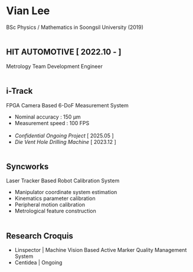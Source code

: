# Vian Lee #
BSc Physics / Mathematics in Soongsil University (2019)
<br/></br>
## HIT AUTOMOTIVE [ 2022.10 - ] ## 
Metrology Team Development Engineer 
<br/></br>
## i-Track ##
FPGA Camera Based 6-DoF Measurement System
- Nominal accuracy : 150 μm
- Measurement speed : 100 FPS
<br/></br>
- *Confidential Ongoing Project* [ 2025.05 ]
- *Die Vent Hole Drilling Machine* [ 2023.12 ]
<br/></br>

## Syncworks ##
Laser Tracker Based Robot Calibration System
- Manipulator coordinate system estimation
- Kinematics parameter calibration
- Peripheral motion calibration
- Metrological feature construction
<br/></br>
## Research Croquis ##
- Linspector | Machine Vision Based Active Marker Quality Management System
- Centidea | Ongoing

  
<!---
Metrologist-Vian/Metrologist-Vian is a ✨ special ✨ repository because its `README.md` (this file) appears on your GitHub profile.
You can click the Preview link to take a look at your changes.
--->
